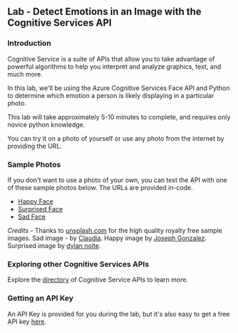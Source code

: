 ## Lab - Detect Emotions in an Image with the Cognitive Services API 

### Introduction

Cognitive Service is a suite of APIs that allow you to take advantage of powerful algorithms to help you interpret and analyze graphics, text, and much more. 

In this lab, we'll be using the Azure Cognitive Services Face API and Python to determine which emotion a person is likely displaying in a particular photo. 

This lab will take approximately 5-10 minutes to complete, and requires only novice python knowledge.

You can try it on a photo of yourself or use any photo from the internet by providing the URL.

### Sample Photos

If you don't want to use a photo of your own, you can test the API with one of these sample photos below. The URLs are provided in-code. 

* [Happy Face](https://i.imgur.com/aegNK4W.jpg)
* [Surprised Face](https://i.imgur.com/vEuLg5n.jpg)
* [Sad Face](https://i.imgur.com/RLSN9rx.jpg)

_Credits_ - Thanks to [unsplash.com](https://unsplash.com) for the high quality royalty free sample images. 
Sad image - by [Claudia](https://unsplash.com/photos/owBcefxgrIE?utm_source=unsplash&utm_medium=referral&utm_content=creditCopyText). Happy image by [Joseph Gonzalez](https://unsplash.com/photos/iFgRcqHznqg?utm_source=unsplash&utm_medium=referral&utm_content=creditCopyText). Surprised image by [dylan nolte](https://unsplash.com/photos/NGRgFc3Zky4?utm_source=unsplash&utm_medium=referral&utm_content=creditCopyText). 

### Exploring other Cognitive Services APIs

Explore the [directory](https://azure.microsoft.com/en-us/services/cognitive-services/directory/) of Cognitive Service APIs to learn more. 

### Getting an API Key

An API Key is provided for you during the lab, but it's also easy to get a free API key [here](https://azure.microsoft.com/en-us/try/cognitive-services/?api=face-api). 